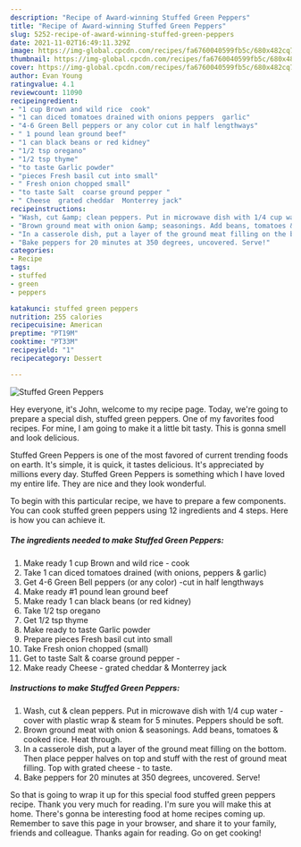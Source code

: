 ```yaml
---
description: "Recipe of Award-winning Stuffed Green Peppers"
title: "Recipe of Award-winning Stuffed Green Peppers"
slug: 5252-recipe-of-award-winning-stuffed-green-peppers
date: 2021-11-02T16:49:11.329Z
image: https://img-global.cpcdn.com/recipes/fa6760040599fb5c/680x482cq70/stuffed-green-peppers-recipe-main-photo.jpg
thumbnail: https://img-global.cpcdn.com/recipes/fa6760040599fb5c/680x482cq70/stuffed-green-peppers-recipe-main-photo.jpg
cover: https://img-global.cpcdn.com/recipes/fa6760040599fb5c/680x482cq70/stuffed-green-peppers-recipe-main-photo.jpg
author: Evan Young
ratingvalue: 4.1
reviewcount: 11090
recipeingredient:
- "1 cup Brown and wild rice  cook"
- "1 can diced tomatoes drained with onions peppers  garlic"
- "4-6 Green Bell peppers or any color cut in half lengthways"
- " 1 pound lean ground beef"
- "1 can black beans or red kidney"
- "1/2 tsp oregano"
- "1/2 tsp thyme"
- "to taste Garlic powder"
- "pieces Fresh basil cut into small"
- " Fresh onion chopped small"
- "to taste Salt  coarse ground pepper "
- " Cheese  grated cheddar  Monterrey jack"
recipeinstructions:
- "Wash, cut &amp; clean peppers. Put in microwave dish with 1/4 cup water - cover with plastic wrap &amp; steam for 5 minutes. Peppers should be soft."
- "Brown ground meat with onion &amp; seasonings. Add beans, tomatoes &amp; cooked rice. Heat through."
- "In a casserole dish, put a layer of the ground meat filling on the bottom. Then place pepper halves on top and stuff with the rest of ground meat filling. Top with grated cheese - to taste."
- "Bake peppers for 20 minutes at 350 degrees, uncovered. Serve!"
categories:
- Recipe
tags:
- stuffed
- green
- peppers

katakunci: stuffed green peppers 
nutrition: 255 calories
recipecuisine: American
preptime: "PT19M"
cooktime: "PT33M"
recipeyield: "1"
recipecategory: Dessert

---
```



![Stuffed Green Peppers](https://img-global.cpcdn.com/recipes/fa6760040599fb5c/680x482cq70/stuffed-green-peppers-recipe-main-photo.jpg)

Hey everyone, it's John, welcome to my recipe page. Today, we're going to prepare a special dish, stuffed green peppers. One of my favorites food recipes. For mine, I am going to make it a little bit tasty. This is gonna smell and look delicious.

Stuffed Green Peppers is one of the most favored of current trending foods on earth. It's simple, it is quick, it tastes delicious. It's appreciated by millions every day. Stuffed Green Peppers is something which I have loved my entire life. They are nice and they look wonderful.




To begin with this particular recipe, we have to prepare a few components. You can cook stuffed green peppers using 12 ingredients and 4 steps. Here is how you can achieve it.

<!--inarticleads1-->

##### The ingredients needed to make Stuffed Green Peppers:

1. Make ready 1 cup Brown and wild rice - cook
1. Take 1 can diced tomatoes drained (with onions, peppers &amp; garlic)
1. Get 4-6 Green Bell peppers (or any color) -cut in half lengthways
1. Make ready  #1 pound lean ground beef
1. Make ready 1 can black beans (or red kidney)
1. Take 1/2 tsp oregano
1. Get 1/2 tsp thyme
1. Make ready to taste Garlic powder
1. Prepare pieces Fresh basil cut into small
1. Take  Fresh onion chopped (small)
1. Get to taste Salt &amp; coarse ground pepper -
1. Make ready  Cheese - grated cheddar &amp; Monterrey jack




<!--inarticleads2-->

##### Instructions to make Stuffed Green Peppers:

1. Wash, cut &amp; clean peppers. Put in microwave dish with 1/4 cup water - cover with plastic wrap &amp; steam for 5 minutes. Peppers should be soft.
1. Brown ground meat with onion &amp; seasonings. Add beans, tomatoes &amp; cooked rice. Heat through.
1. In a casserole dish, put a layer of the ground meat filling on the bottom. Then place pepper halves on top and stuff with the rest of ground meat filling. Top with grated cheese - to taste.
1. Bake peppers for 20 minutes at 350 degrees, uncovered. Serve!




So that is going to wrap it up for this special food stuffed green peppers recipe. Thank you very much for reading. I'm sure you will make this at home. There's gonna be interesting food at home recipes coming up. Remember to save this page in your browser, and share it to your family, friends and colleague. Thanks again for reading. Go on get cooking!
